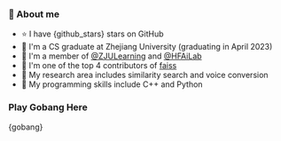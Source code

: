 
### 📖 About me

- ⭐ I have {github_stars} stars on GitHub
- 🐑 I'm a CS graduate at Zhejiang University (graduating in April 2023)
- 🐼 I'm a member of [@ZJULearning](https://github.com/ZJULearning) and [@HFAiLab](https://github.com/HFAiLab)
- 🐶 I'm one of the top 4 contributors of [faiss](https://github.com/facebookresearch/faiss)
- 🦊 My research area includes similarity search and voice conversion
- 🐨 My programming skills include C++ and Python

### Play Gobang Here

{gobang}


